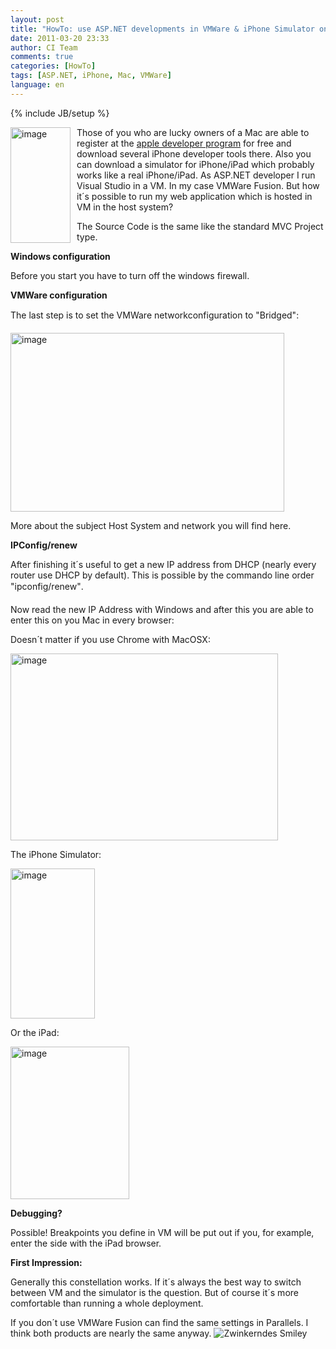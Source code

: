 ```yaml
---
layout: post
title: "HowTo: use ASP.NET developments in VMWare & iPhone Simulator on a Mac"
date: 2011-03-20 23:33
author: CI Team
comments: true
categories: [HowTo]
tags: [ASP.NET, iPhone, Mac, VMWare]
language: en
---
```

{% include JB/setup %}

  <p><a href="{{BASE_PATH}}/assets/wp-images-en/image143.png"><img style="background-image: none; border-bottom: 0px; border-left: 0px; margin: 0px 10px 0px 0px; padding-left: 0px; padding-right: 0px; display: inline; float: left; border-top: 0px; border-right: 0px; padding-top: 0px" title="image" border="0" alt="image" align="left" src="{{BASE_PATH}}/assets/wp-images-en/image_thumb51.png" width="96" height="185" /></a>Those of you who are lucky owners of a Mac are able to register at the <a href="http://developer.apple.com/">apple developer program</a> for free and download several iPhone developer tools there. Also you can download a simulator for iPhone/iPad which probably works like a real iPhone/iPad. As ASP.NET developer I run Visual Studio in a VM. In my case VMWare Fusion. But how it´s possible to run my web application which is hosted in VM in the host system? <b></b></p>  <p><b></b></p>  <p>The Source Code is the same like the standard MVC Project type. </p>  <!--more-->  <p><b>Windows configuration </b></p>  <p>Before you start you have to turn off the windows firewall.</p>  <p><b>VMWare configuration </b></p>  <p>The last step is to set the VMWare networkconfiguration to "Bridged":</p>  <p><img style="background-image: none; border-bottom: 0px; border-left: 0px; padding-left: 0px; padding-right: 0px; border-top: 0px; border-right: 0px; padding-top: 0px" title="image" border="0" alt="image" src="{{BASE_PATH}}/assets/wp-images-de/image_thumb142.png" width="438" height="286" /></p>  <p>More about the subject Host System and network you will find here.</p>  <p><b>IPConfig/renew</b></p>  <p>After finishing it´s useful to get a new IP address from DHCP (nearly every router use DHCP by default). This is possible by the commando line order "ipconfig/renew". </p>  <p>Now read the new IP Address with Windows and after this you are able to enter this on you Mac in every browser:</p>  <p>Doesn´t matter if you use Chrome with MacOSX:</p>  <p><img style="background-image: none; border-bottom: 0px; border-left: 0px; padding-left: 0px; padding-right: 0px; border-top: 0px; border-right: 0px; padding-top: 0px" title="image" border="0" alt="image" src="{{BASE_PATH}}/assets/wp-images-de/image_thumb143.png" width="428" height="299" /></p>  <p>The iPhone Simulator:</p>  <p><a href="{{BASE_PATH}}/assets/wp-images-en/image144.png"><img style="background-image: none; border-bottom: 0px; border-left: 0px; padding-left: 0px; padding-right: 0px; display: inline; border-top: 0px; border-right: 0px; padding-top: 0px" title="image" border="0" alt="image" src="{{BASE_PATH}}/assets/wp-images-en/image_thumb52.png" width="135" height="240" /></a></p>  <p>Or the iPad:</p>  <p><img style="background-image: none; border-bottom: 0px; border-left: 0px; padding-left: 0px; padding-right: 0px; border-top: 0px; border-right: 0px; padding-top: 0px" title="image" border="0" alt="image" src="{{BASE_PATH}}/assets/wp-images-de/image_thumb145.png" width="190" height="244" /></p>  <p><b></b></p>  <p><b>Debugging?</b></p>  <p>Possible! Breakpoints you define in VM will be put out if you, for example, enter the side with the iPad browser. </p>  <p><b>First Impression:</b></p>  <p>Generally this constellation works. If it´s always the best way to switch between VM and the simulator is the question. But of course it´s more comfortable than running a whole deployment. </p>  <p>If you don´t use VMWare Fusion can find the same settings in Parallels. I think both products are nearly the same anyway. <img style="border-bottom-style: none; border-right-style: none; border-top-style: none; border-left-style: none" class="wlEmoticon wlEmoticon-winkingsmile" alt="Zwinkerndes Smiley" src="{{BASE_PATH}}/assets/wp-images-en/wlEmoticon-winkingsmile16.png" /></p>
